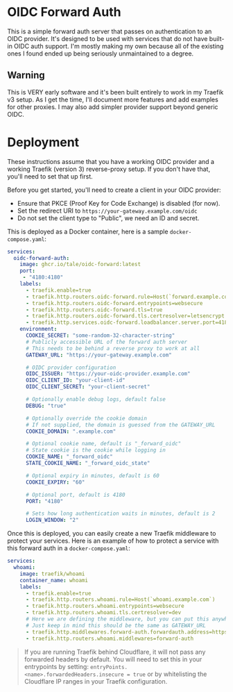 # OIDC Forward Auth

This is a simple forward auth server that passes on authentication to an OIDC provider.
It's designed to be used with services that do not have built-in OIDC auth support.
I'm mostly making my own because all of the existing ones I found ended up being
seriously unmaintained to a degree.

## Warning
This is VERY early software and it's been built entirely to work in my Traefik v3 setup.
As I get the time, I'll document more features and add examples for other proxies.
I may also add simpler provider support beyond generic OIDC.

# Deployment
These instructions assume that you have a working OIDC provider and a working
Traefik (version 3) reverse-proxy setup. If you don't have that, you'll need to
set that up first.

Before you get started, you'll need to create a client in your OIDC provider:
- Ensure that PKCE (Proof Key for Code Exchange) is disabled (for now).
- Set the redirect URI to `https://your-gateway.example.com/oidc`
- Do not set the client type to "Public", we need an ID and secret.

This is deployed as a Docker container, here is a sample `docker-compose.yaml`:

```yaml
services:
  oidc-forward-auth:
    image: ghcr.io/tale/oidc-forward:latest
    port:
     - "4180:4180"
    labels:
      - traefik.enable=true
      - traefik.http.routers.oidc-forward.rule=Host(`forward.example.com`)
      - traefik.http.routers.oidc-forward.entrypoints=websecure
      - traefik.http.routers.oidc-forward.tls=true
      - traefik.http.routers.oidc-forward.tls.certresolver=letsencrypt
      - traefik.http.services.oidc-forward.loadbalancer.server.port=4180
    environment:
      COOKIE_SECRET: "some-random-32-character-string"
      # Publicly accessible URL of the forward auth server
      # This needs to be behind a reverse proxy to work at all
      GATEWAY_URL: "https://your-gateway.example.com"

      # OIDC provider configuration
      OIDC_ISSUER: "https://your-oidc-provider.example.com"
      OIDC_CLIENT_ID: "your-client-id"
      OIDC_CLIENT_SECRET: "your-client-secret"

      # Optionally enable debug logs, default false
      DEBUG: "true"

      # Optionally override the cookie domain
      # If not supplied, the domain is guessed from the GATEWAY_URL
      COOKIE_DOMAIN: ".example.com"

      # Optional cookie name, default is "_forward_oidc"
      # State cookie is the cookie while logging in
      COOKIE_NAME: "_forward_oidc"
      STATE_COOKIE_NAME: "_forward_oidc_state"

      # Optional expiry in minutes, default is 60
      COOKIE_EXPIRY: "60"

      # Optional port, default is 4180
      PORT: "4180"

      # Sets how long authentication waits in minutes, default is 2
      LOGIN_WINDOW: "2"
```

Once this is deployed, you can easily create a new Traefik middleware to protect
your services. Here is an example of how to protect a service with this forward auth in a `docker-compose.yaml`:

```yaml
services:
  whoami:
    image: traefik/whoami
    container_name: whoami
    labels:
      - traefik.enable=true
      - traefik.http.routers.whoami.rule=Host(`whoami.example.com`)
      - traefik.http.routers.whoami.entrypoints=websecure
      - traefik.http.routers.whoami.tls.certresolver=dev
      # Here we are defining the middleware, but you can put this anywhere
      # Just keep in mind this should be the same as GATEWAY_URL
      - traefik.http.middlewares.forward-auth.forwardauth.address=https://forward.example.com
      - traefik.http.routers.whoami.middlewares=forward-auth
```

> If you are running Traefik behind Cloudflare, it will not pass any
> forwarded headers by default. You will need to set this in your entrypoints
> by setting: `entryPoints.<name>.forwardedHeaders.insecure = true` or by
> whitelisting the Cloudflare IP ranges in your Traefik configuration.
